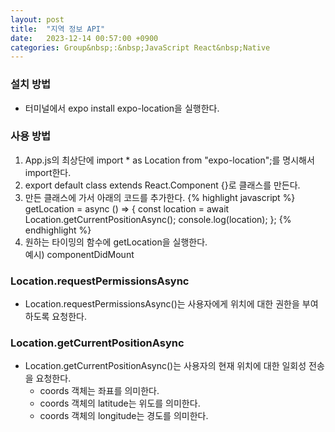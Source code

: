 ```yaml
---
layout: post
title:  "지역 정보 API"
date:   2023-12-14 00:57:00 +0900
categories: Group&nbsp;:&nbsp;JavaScript React&nbsp;Native
---
```


### 설치 방법

- 터미널에서 expo install expo-location을 실행한다.

### 사용 방법

1. App.js의 최상단에 import * as Location from "expo-location";를 명시해서 import한다.
2. export default class extends React.Component {}로 클래스를 만든다.
3. 만든 클래스에 가서 아래의 코드를 추가한다.
{% highlight javascript %}
    getLocation = async () => {
    const location = await Location.getCurrentPositionAsync();
    console.log(location);
  };
{% endhighlight %}
4. 원하는 타이밍의 함수에 getLocation을 실행한다.  
예시) componentDidMount

### Location.requestPermissionsAsync

- Location.requestPermissionsAsync()는 사용자에게 위치에 대한 권한을 부여하도록 요청한다.

### Location.getCurrentPositionAsync

- Location.getCurrentPositionAsync()는 사용자의 현재 위치에 대한 일회성 전송을 요청한다.
  - coords 객체는 좌표를 의미한다.
  - coords 객체의 latitude는 위도를 의미한다.
  - coords 객체의 longitude는 경도를 의미한다.